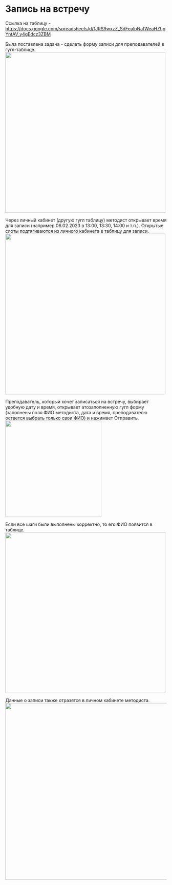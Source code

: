 # Запись на встречу
Ссылка на таблицу - https://docs.google.com/spreadsheets/d/1JRS9wxzZ_SdFealpNafWeaHZhpYntAV_y4gEdcz3ZBM

Была поставлена задача - сделать форму записи для преподавателей в гугл-таблице. 
<img src="https://user-images.githubusercontent.com/45171720/216897934-ad8b7184-3083-43a4-bd1d-b64625a5ef84.png" width="500">

Через личный кабинет (другую гугл таблицу) методист открывает время для записи (например 06.02.2023 в 13:00, 13:30, 14:00 и т.п.). Открытые слоты подтягиваются из личного кабинета в таблицу для записи.
<img src="https://user-images.githubusercontent.com/45171720/216898548-9bf1e48f-1257-4303-ae8c-decef30fc005.png" width="500">

Преподаватель, который хочет записаться на встречу, выбирает удобную дату и время, открывает атозаполненную гугл форму (заполнены поля ФИО методиста, дата и время, преподавателю остается выбрать только свои ФИО) и нажимает Отправить.
<img src="https://user-images.githubusercontent.com/45171720/216898789-d7551a67-1bb4-42f7-9aa6-7e0f56d5182e.png" width="300">

Если все шаги были выполнены корректно, то его ФИО появится в таблице.
<img src="https://user-images.githubusercontent.com/45171720/216898965-845b22a6-e173-41f9-8e28-a4c5fa018c00.png" width="500">

Данные о записи также отразятся в личном кабинете методиста.
<img src="https://user-images.githubusercontent.com/45171720/216899044-a066a4f4-eecf-4065-9e9c-17355ac54fce.png" width="550">
